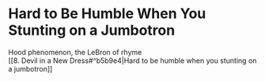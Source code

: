 # Hard to Be Humble When You Stunting on a Jumbotron

Hood phenomenon, the LeBron of rhyme  
[[8. Devil in a New Dress#^b5b9e4|Hard to be humble when you stunting on a jumbotron]]  
